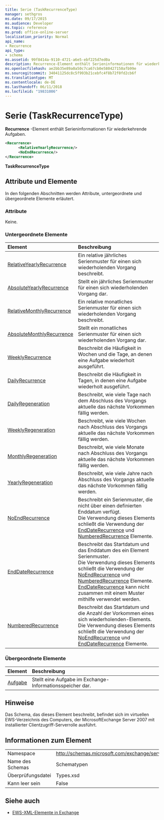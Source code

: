```yaml
---
title: Serie (TaskRecurrenceType)
manager: sethgros
ms.date: 09/17/2015
ms.audience: Developer
ms.topic: reference
ms.prod: office-online-server
localization_priority: Normal
api_name:
- Recurrence
api_type:
- schema
ms.assetid: 99f8414a-9110-4721-a6e5-ebf225d7ed0a
description: Recurrence-Element enthält Serieninformationen für wiederkehrende Aufgaben.
ms.openlocfilehash: ae2bb35e89a0a50c7ca67cb0e580427150afb99e
ms.sourcegitcommit: 34041125dc8c5f993b21cebfc4f8b72f0fd2cb6f
ms.translationtype: MT
ms.contentlocale: de-DE
ms.lasthandoff: 06/11/2018
ms.locfileid: "19831006"
---
```

# <a name="recurrence-taskrecurrencetype"></a>Serie (TaskRecurrenceType)

**Recurrence** -Element enthält Serieninformationen für wiederkehrende Aufgaben. 
  
```xml
<Recurrence>
      <RelativeYearlyRecurrence/>
      <NoEndRecurrence/>
</Recurrence>
```

 **TaskRecurrenceType**
## <a name="attributes-and-elements"></a>Attribute und Elemente

In den folgenden Abschnitten werden Attribute, untergeordnete und übergeordnete Elemente erläutert.
  
### <a name="attributes"></a>Attribute

Keine.
  
### <a name="child-elements"></a>Untergeordnete Elemente

|**Element**|**Beschreibung**|
|:-----|:-----|
|[RelativeYearlyRecurrence](relativeyearlyrecurrence.md) <br/> |Ein relative jährliches Serienmuster für einen sich wiederholenden Vorgang beschreibt.  <br/> |
|[AbsoluteYearlyRecurrence](absoluteyearlyrecurrence.md) <br/> |Stellt ein jährliches Serienmuster für einen sich wiederholenden Vorgang dar.  <br/> |
|[RelativeMonthlyRecurrence](relativemonthlyrecurrence.md) <br/> |Ein relative monatliches Serienmuster für einen sich wiederholenden Vorgang beschreibt.  <br/> |
|[AbsoluteMonthlyRecurrence](absolutemonthlyrecurrence.md) <br/> |Stellt ein monatliches Serienmuster für einen sich wiederholenden Vorgang dar.  <br/> |
|[WeeklyRecurrence](weeklyrecurrence.md) <br/> |Beschreibt die Häufigkeit in Wochen und die Tage, an denen eine Aufgabe wiederholt ausgeführt.  <br/> |
|[DailyRecurrence](dailyrecurrence.md) <br/> |Beschreibt die Häufigkeit in Tagen, in denen eine Aufgabe wiederholt ausgeführt.  <br/> |
|[DailyRegeneration](dailyregeneration.md) <br/> |Beschreibt, wie viele Tage nach dem Abschluss des Vorgangs aktuelle das nächste Vorkommen fällig werden.  <br/> |
|[WeeklyRegeneration](weeklyregeneration.md) <br/> |Beschreibt, wie viele Wochen nach Abschluss des Vorgangs aktuelle das nächste Vorkommen fällig werden.  <br/> |
|[MonthlyRegeneration](monthlyregeneration.md) <br/> |Beschreibt, wie viele Monate nach Abschluss des Vorgangs aktuelle das nächste Vorkommen fällig werden.  <br/> |
|[YearlyRegeneration](yearlyregeneration.md) <br/> |Beschreibt, wie viele Jahre nach Abschluss des Vorgangs aktuelle das nächste Vorkommen fällig werden.  <br/> |
|[NoEndRecurrence](noendrecurrence.md) <br/> |Beschreibt ein Serienmuster, die nicht über einen definierten Enddatum verfügt.  <br/> Die Verwendung dieses Elements schließt die Verwendung der [EndDateRecurrence](enddaterecurrence.md) und [NumberedRecurrence](numberedrecurrence.md) Elemente.  <br/> |
|[EndDateRecurrence](enddaterecurrence.md) <br/> |Beschreibt das Startdatum und das Enddatum des ein Element Serienmuster.  <br/> Die Verwendung dieses Elements schließt die Verwendung der [NoEndRecurrence](noendrecurrence.md) und [NumberedRecurrence](numberedrecurrence.md) Elemente.  <br/> [EndDateRecurrence](enddaterecurrence.md) kann nicht zusammen mit einem Muster mithilfe verwendet werden.  <br/> |
|[NumberedRecurrence](numberedrecurrence.md) <br/> |Beschreibt das Startdatum und die Anzahl der Vorkommen eines sich wiederholenden-Elements.  <br/> Die Verwendung dieses Elements schließt die Verwendung der [NoEndRecurrence](noendrecurrence.md) und [EndDateRecurrence](enddaterecurrence.md) Elemente.  <br/> |
   
### <a name="parent-elements"></a>Übergeordnete Elemente

|**Element**|**Beschreibung**|
|:-----|:-----|
|[Aufgabe](task.md) <br/> |Stellt eine Aufgabe im Exchange-Informationsspeicher dar.  <br/> |
   
## <a name="remarks"></a>Hinweise

Das Schema, das dieses Element beschreibt, befindet sich im virtuellen EWS-Verzeichnis des Computers, der MicrosoftExchange Server 2007 mit installierter Clientzugriff-Serverrolle ausführt.
  
## <a name="element-information"></a>Informationen zum Element

|||
|:-----|:-----|
|Namespace  <br/> |http://schemas.microsoft.com/exchange/services/2006/types  <br/> |
|Name des Schemas  <br/> |Schematypen  <br/> |
|Überprüfungsdatei  <br/> |Types.xsd  <br/> |
|Kann leer sein  <br/> |False  <br/> |
   
## <a name="see-also"></a>Siehe auch



- [EWS-XML-Elemente in Exchange](ews-xml-elements-in-exchange.md)

